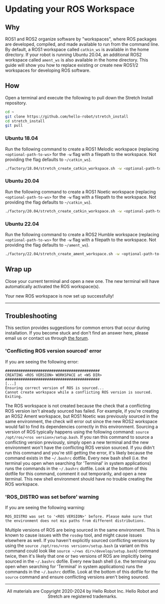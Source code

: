 # Updating your ROS Workspace

## Why

ROS1 and ROS2 organize software by "workspaces", where ROS packages are developed, compiled, and made available to run from the command line. By default, a ROS1 workspace called `catkin_ws` is available in the home directory. If your robot is running Ubuntu 20.04, an additional ROS2 workspace called `ament_ws` is also available in the home directory. This guide will show you how to replace existing or create new ROS1/2 workspaces for developing ROS software.

## How

Open a terminal and execute the following to pull down the Stretch Install repository.

```bash
cd ~
git clone https://github.com/hello-robot/stretch_install
cd stretch_install
git pull
```

### Ubuntu 18.04

Run the following command to create a ROS1 Melodic workspace (replacing `<optional-path-to-ws>` for the `-w` flag with a filepath to the workspace. Not providing the flag defaults to `~/catkin_ws`).

```bash
./factory/18.04/stretch_create_catkin_workspace.sh -w <optional-path-to-ws>
```

### Ubuntu 20.04

Run the following command to create a ROS1 Noetic workspace (replacing `<optional-path-to-ws>` for the `-w` flag with a filepath to the workspace. Not providing the flag defaults to `~/catkin_ws`).

```bash
./factory/20.04/stretch_create_catkin_workspace.sh -w <optional-path-to-ws>
```

### Ubuntu 22.04

Run the following command to create a ROS2 Humble workspace (replacing `<optional-path-to-ws>` for the `-w` flag with a filepath to the workspace. Not providing the flag defaults to `~/ament_ws`).

```bash
./factory/22.04/stretch_create_ament_workspace.sh -w <optional-path-to-ws>
```

## Wrap up

Close your current terminal and open a new one. The new terminal will have automatically activated the ROS workspace(s).

Your new ROS workspace is now set up successfully!

---

## Troubleshooting

This section provides suggestions for common errors that occur during installation. If you become stuck and don't find an answer here, please email us or contact us through [the forum](https://forum.hello-robot.com/).

### 'Conflicting ROS version sourced' error

If you are seeing the following error:

```
###########################################
CREATING <ROS VERSION> WORKSPACE at <WS DIR>
###########################################
[...]
Ensuring correct version of ROS is sourced...
Cannot create workspace while a conflicting ROS version is sourced. Exiting.
```

The ROS workspace is not created because the check that a conflicting ROS version isn't already sourced has failed. For example, if you're creating an ROS2 Ament workspace, but ROS1 Noetic was previously sourced in the same environment, the check will error out since the new ROS2 workspace would fail to find its dependencies correctly in this environment. Sourcing a version of ROS typically happens using the following command: `source /opt/ros/<ros version>/setup.bash`. If you ran this command to source a conflicting version previously, simply open a new terminal and the new environment won't have the conflicting ROS version sourced. If you didn't run this command and you're still getting the error, it's likely because the command exists in the `~/.bashrc` dotfile. Every new bash shell (i.e. the terminal you open when searching for 'Terminal' in system applications) runs the commands in the `~/.bashrc` dotfile. Look at the bottom of this dotfile for this command, comment it out temporarily, and open a new terminal. This new shell environment should have no trouble creating the ROS workspace.

### 'ROS_DISTRO was set before' warning

If you are seeing the following warning:

```
ROS_DISTRO was set to '<ROS VERSION>' before. Please make sure that the environment does not mix paths from different distributions.
```

Multiple versions of ROS are being sourced in the same environment. This is known to cause issues with the `rosdep` tool, and might cause issues elsewhere as well. If you haven't explicitly sourced conflicting versions by using the `source /opt/ros/<ros version>/setup.bash` (a variant on this command could look like `source ~/<ws dir>/develop/setup.bash`) command twice, then it's likely that one or two versions of ROS are implicitly being sourced in the `~/.bashrc` dofile. Every new bash shell (i.e. the terminal you open when searching for 'Terminal' in system applications) runs the commands in the `~/.bashrc` dotfile. Look at the bottom of this dotfile for the `source` command and ensure conflicting versions aren't being sourced.

------
<div align="center"> All materials are Copyright 2020-2024 by Hello Robot Inc. Hello Robot and Stretch are registered trademarks.</div>
